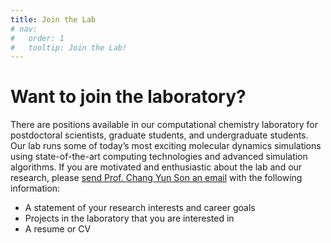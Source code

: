 ```yaml
---
title: Join the Lab
# nav:
#   order: 1
#   tooltip: Join the Lab!
---
```


# Want to join the laboratory?

There are positions available in our computational chemistry laboratory for postdoctoral scientists, graduate students, and undergraduate students. Our lab runs some of today’s most exciting molecular dynamics simulations using state-of-the-art computing technologies and advanced simulation algorithms. If you are motivated and enthusiastic about the lab and our research, please [send Prof. Chang Yun Son an email](changyunson@snu.ac.kr) with the following information:
- A statement of your research interests and career goals
- Projects in the laboratory that you are interested in
- A resume or CV

